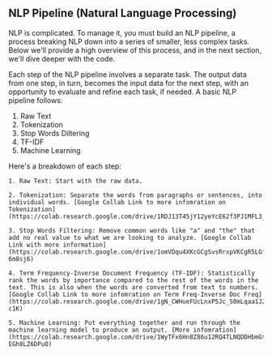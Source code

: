 ## NLP Pipeline (Natural Language Processing)

NLP is complicated. To manage it, you must build an NLP pipeline, a process breaking NLP down into a series of smaller, less complex tasks. Below we'll provide a high overview of this process, and in the next section, we'll dive deeper with the code.

Each step of the NLP pipeline involves a separate task. The output data from one step, in turn, becomes the input data for the next step, with an opportunity to evaluate and refine each task, if needed. A basic NLP pipeline follows:

1. Raw Text 
2. Tokenization 
3. Stop Words Diltering 
4. TF-IDF
5. Machine Learning 

Here's a breakdown of each step:

    1. Raw Text: Start with the raw data.

    2. Tokenization: Separate the words from paragraphs or sentences, into individual words. [Google Collab Link to more infomration on Tokenization](https://colab.research.google.com/drive/1RDJ13T45jY12yeYcE62f3PJ1MFL3_pS1)

    3. Stop Words Filtering: Remove common words like "a" and "the" that add no real value to what we are looking to analyze. [Google Collab Link with more information](https://colab.research.google.com/drive/1omVDqu4XKcGCgSvsRrxpVKCgR5LGfviN#scrollTo=c14tj-6m8sj6)
    
    4. Term Frequency-Inverse Document Frequency (TF-IDF): Statistically rank the words by importance compared to the rest of the words in the text. This is also when the words are converted from text to numbers. [Google Collab Link to more infomration on Term Freq-Inverse Doc Freq](https://colab.research.google.com/drive/1gN_CWHueFUcLnxP5Jc_S0mLqaa1J24Es#scrollTo=CwcRINHM-c1K)

    5. Machine Learning: Put everything together and run through the machine learning model to produce an output. [More infomration](https://colab.research.google.com/drive/1WyTFx6Hn8Z86u12RQ4TLNQDDHbmGtpZv#scrollTo=-EGh8LZ6DPuO)
